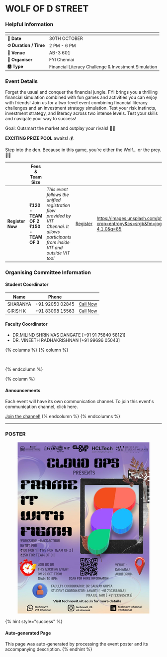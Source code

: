 # WOLF OF D STREET

### Helpful Information

<table data-view="cards"><thead><tr><th></th><th></th></tr></thead><tbody><tr><td><strong>📅 Date</strong></td><td>30TH OCTOBER</td></tr><tr><td><strong>⏱ Duration / Time</strong></td><td>2 PM - 6 PM</td></tr><tr><td><strong>📍 Venue</strong></td><td>AB-3 601</td></tr><tr><td><strong>👤 Organiser</strong></td><td>FYI Chennai</td></tr><tr><td><strong>🅰️ Type</strong></td><td>Financial Literacy Challenge &#x26; Investment Simulation</td></tr></tbody></table>

### Event Details

Forget the usual and conquer the financial jungle. FYI brings you a thrilling financial simulation combined with fun games and activities you can enjoy with friends! Join us for a two-level event combining financial literacy challenges and an investment strategy simulation. Test your risk instincts, investment strategy, and literacy across two intense levels. Test your skills and navigate your way to success!

Goal: Outsmart the market and outplay your rivals! 💼🔥

**EXCITING PRIZE POOL** awaits! 💰

Step into the den. Because in this game, you’re either the Wolf… or the prey. 🐺💸

<table data-card-size="large" data-view="cards" data-full-width="false"><thead><tr><th></th><th>Fees &#x26; Team Size</th><th></th><th></th><th data-hidden data-card-cover data-type="image">Cover image</th></tr></thead><tbody><tr><td><h4>Register Now</h4></td><td><strong>₹120 - TEAM OF 2</strong><br><strong>₹150 - TEAM OF 3</strong></td><td><em>This event follows the unified registration flow provided by VIT Chennai. It allows participants from inside VIT and outside VIT too!</em></td><td><a href="https://chennaievents.vit.ac.in/technovit/" class="button primary" data-icon="rocket-launch">Register</a></td><td><a href="https://images.unsplash.com/photo-1607000975574-0b425df6975a?crop=entropy&#x26;cs=srgb&#x26;fm=jpg&#x26;ixid=M3wxOTcwMjR8MHwxfHNlYXJjaHwxfHxnbyUyMGZvciUyMGl0fGVufDB8fHx8MTc2MTMwMTA2N3ww&#x26;ixlib=rb-4.1.0&#x26;q=85">https://images.unsplash.com/photo-1607000975574-0b425df6975a?crop=entropy&#x26;cs=srgb&#x26;fm=jpg&#x26;ixid=M3wxOTcwMjR8MHwxfHNlYXJjaHwxfHxnbyUyMGZvciUyMGl0fGVufDB8fHx8MTc2MTMwMTA2N3ww&#x26;ixlib=rb-4.1.0&#x26;q=85</a></td></tr></tbody></table>

### Organising Committee Information

#### Student Coordinator

<table data-card-size="large" data-view="cards"><thead><tr><th>Name</th><th>Phone</th><th></th></tr></thead><tbody><tr><td>SHARANYA</td><td>+91 92050 02845</td><td><a href="tel:+919205002845" class="button secondary">Call Now</a></td></tr><tr><td>GIRISH K</td><td>+91 83098 15563</td><td><a href="tel:+918309815563" class="button secondary">Call Now</a></td></tr></tbody></table>

#### Faculty Coordinator

* DR.MILIND SHRINIVAS DANGATE \[+91 91 75840 58121]
* DR. VINEETH RADHAKRISHNAN \[+91 99696 05043]

{% columns %}
{% column %}
<figure><img src="https://images.unsplash.com/photo-1650897877751-4446f52a0cb3?crop=entropy&#x26;cs=srgb&#x26;fm=jpg&#x26;ixid=M3wxOTcwMjR8MHwxfHNlYXJjaHw2fHxhbm5vdW5jZW1lbnR8ZW58MHx8fHwxNzYxMjQ2MzUxfDA&#x26;ixlib=rb-4.1.0&#x26;q=85" alt=""><figcaption></figcaption></figure>
{% endcolumn %}

{% column %}
#### Announcements

Each event will have its own communication channel. To join this event's communication channel, click here.

<a href="https://chennaievents.vit.ac.in/technovit/" class="button primary" data-icon="bullhorn">Join the channel!</a>
{% endcolumn %}
{% endcolumns %}

***

### POSTER

<figure><img src="../../.gitbook/assets/image.png" alt=""><figcaption></figcaption></figure>

{% hint style="success" %}
#### Auto-generated Page

This page was auto-generated by processing the event poster and its accompanying description.
{% endhint %}
